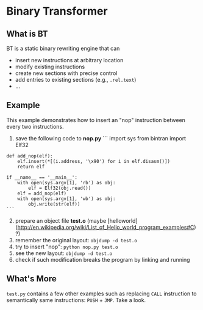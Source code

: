 Binary Transformer
==================

## What is BT ##
BT is a static binary rewriting engine that can
  * insert new instructions at arbitrary location
  * modify existing instructions
  * create new sections with precise control
  * add entries to existing sections (e.g., `.rel.text`)
  * ...

## Example ##
This example demonstrates how to insert an "nop" instruction
between every two instructions.  
  1. save the following code to **nop.py**
    ```
    import sys
    from bintran import Elf32

    def add_nop(elf):
        elf.insert(*[(i.address, '\x90') for i in elf.disasm()])
        return elf
    
    if __name__ == '__main__':
        with open(sys.argv[1], 'rb') as obj:
            elf = Elf32(obj.read())
        elf = add_nop(elf)
        with open(sys.argv[1], 'wb') as obj:
            obj.write(str(elf))
    ```
  2. prepare an object file **test.o** (maybe [helloworld]
     (http://en.wikipedia.org/wiki/List_of_Hello_world_program_examples#C)?)
  3. remember the original layout: `objdump -d test.o`
  4. try to insert "nop": `python nop.py test.o`
  5. see the new layout: `objdump -d test.o`
  6. check if such modification breaks the program by linking and running

## What's More ##
`test.py` contains a few other examples such as replacing `CALL` instruction
to semantically same instructions: `PUSH` + `JMP`.  Take a look.
    
